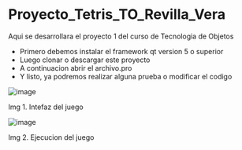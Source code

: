 # Proyecto_Tetris_TO_Revilla_Vera
Aqui se desarrollara el proyecto 1 del curso de Tecnologia de Objetos
- Primero debemos instalar el framework qt version 5 o superior
- Luego clonar o descargar este proyecto
- A continuacion abrir el archivo.pro
- Y listo, ya podremos realizar alguna prueba o modificar el codigo

![image](https://user-images.githubusercontent.com/67451304/144799067-3fe46560-4bd3-43c3-b41f-2c06579b814f.png)

Img 1. Intefaz del juego

![image](https://user-images.githubusercontent.com/67451304/144800051-42d7b1c8-1419-49eb-b147-285e15bb7058.png)

Img 2. Ejecucion del juego
